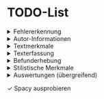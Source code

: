 # TODO-List

<details>
<summary>Fehlererkennung</summary>

- [&check;] falsch geschriebenes Wort <!-- ID: GERMAN_SPELLER_RULE, Message: Möglicher Tippfehler gefunden. -->
- [&check;] falsche Großschreibung <!-- ID: DE_CASE, Message: Außer am Satzanfang werden nur Nomen und Eigennamen großgeschrieben. -->
- [&check;] Wortwiederholung <!-- ID: GERMAN_WORD_REPEAT_RULE, Message: Möglicher Tippfehler: ein Wort wird wiederholt -->
- [&check;] Doppelte Punktuation <!-- ID: DE_DOUBLE_PUNCTUATION, Message: Zwei aufeinanderfolgende Kommas -->
- [&check;] Satzanfang mit kleinem Wort <!--  ID: UPPERCASE_SENTENCE_START, Message: Dieser Satz fängt nicht mit einem großgeschriebenen Wort an. -->
- [&check;] Komma vor indirekter Frage oder Relativsatz <!-- ID: INDIREKTE_FRAGE, Message: Indirekte Fragen und Relativsätze werden mit Komma vom Hauptsatz abgetrennt. -->
- [&check;] Kleingeschriebenes Nomen <!--  ID: WETTER_SUBST, Message: Das Nomen „Wetter“ wird großgeschrieben. / ID: REGELN_SUBST, Message: Bitte prüfen Sie, ob „Regeln“ hier als Nomen gebraucht wird und daher großgeschrieben werden muss. / ID: ART_KLEINES_NOMEN, Message: Wenn es sich um ein Nomen handelt, muss es großgeschrieben werden. -->
- [&check;] fehlendes Anführungszeichen <!-- ID: DE_UNPAIRED_QUOTES, Message: Zeichen ohne sein Gegenstück: ‚"‘ scheint zu fehlen -->
- [&check;] Kein Pluralapostroph e.g. Handy's <!-- ID: PLURAL_APOSTROPH, Message: Meinten Sie „Handys“ oder „Handy“? Normalerweise wird im Deutschen vor einem Plural-s kein Apostroph gesetzt. -->
- [&check;] fehlendes Komma bei Infinitivgruppe <!-- ID: KOMMA_INFINITIVGRUPPEN, Message: Wenn es sich hier um eine Infinitivgruppe (‚zu‘ + Grundform) handelt, muss in der Regel ein Komma gesetzt werden. -->
- [&check;] Umgangssprache <!-- ID: RAN_RUM_RAUF_REIN_RAUS_RUNTER_NEU, Message: ‚rumspielen‘ ist umgangssprachlich. -->
- [&check;] Nominalisierung <!-- ID: PRAEP_PLUS_VERB, Message: Das Verb „Essen“ scheint hier nominalisiert verwendet zu werden und muss dann großgeschrieben werden. -->
- ...



</details>

<details>
<summary>Autor-Informationen</summary>

- [ ] ID erfassen
- [ ] Geschlecht erfassen
- [ ] Muttersprache erfassen
- [ ] Zweit-/Fremdsprachen erfassen
- [ ] Regionale Zugehörigkeit erfassen
- [ ] Alter erfassen
- [ ] Beruf erfassen
- [ ] Weitere Angaben ergänzen

</details>

<details>
<summary>Textmerkmale</summary>

- [ ] Textsorte auswählen (WhatsApp / E-Mail / Brief / …)
- [ ] Art der Textproduktion erfassen:
  - [ ] Textverarbeitung
  - [ ] Mobiles Endgerät (Touchscreen)
  - [ ] Haptische Tastatur
- [ ] Autokorrekturstatus erfassen:
  - [ ] Eingeschaltet
  - [ ] Ausgeschaltet
  - [ ] Swype-Tastatur
- [ ] Textfunktion definieren (e.g. Geschäftsbrief, Familienchat)
- [ ] Gesprächspartner erfassen:
  - [ ] Familie / Freunde / ...
  - [ ] Grad der Vertrautheit
- [ ] Zeitpunkt der Textproduktion erfassen
- [ ] Weitere Angaben ergänzen

</details>

<details>
<summary>Texterfassung</summary>

- [&check;] Originaltext speichern
- [?] Korrigierten Text erstellen (deutsche Rechtschreibung & Grammatik)
- [&check;] Wortform erfassen *
- [ ] Lexem erfassen *:
  - [ ] Einfaches Lexem (z.B. "Buch")
  - [ ] Kompositum (z.B. "Buchreihe")
- [ ] Grammatik annotieren *
- [ ] Satzstruktur annotieren *

</details>

<details>
<summary>Befunderhebung</summary>

- [ ] Orthografiefehler erfassen:
  - [ ] Graphemauslassung
    - [ ] Typ A
    - [ ] Typ B
  - [ ] Graphemhinzufügung
    - [ ] Typ A
    - [ ] Typ B
  - [&check;] Groß-/Kleinschreibung prüfen:
    - [&check;] Groß- statt Kleinschreibung
    - [&check;] Klein- statt Großschreibung
  - [ ] Getrennt-/Zusammenschreibung prüfen:
    - [ ] Getrennt- statt Zusammenschreibung
    - [ ] Zusammen- statt Getrenntschreibung
- [&check;] Interpunktion prüfen
- [ ] Weitere Fehlerarten ergänzen

</details>

<details>
<summary>Stilistische Merkmale</summary>

- [ ] Emoji-Nutzung dokumentieren
- [ ] Auffällige Wortwahl erfassen
- [ ] Weitere stilistische Besonderheiten dokumentieren

</details>

</details>

<details>
<summary>Auswertungen (übergreifend)</summary>

- [ ] Frequenzen/Varianz auswerten:
  - [ ] Innerhalb eines Autors (pro Text, mehrere Texte, alle Texte)
  - [ ] Innerhalb bestimmter Gruppen (Altersgruppe, Region etc.)
- [ ] Statistiken erstellen:
  - [ ] Häufigkeit Graphemauslassung:
    - [ ] Bei Hilfsverben
    - [ ] Bei bestimmten Lexemen
    - [ ] Nach Wortarten/Wortformen
  - [ ] Häufigkeit Merkmalsbündelung innerhalb eines Textes/Autors
  - [ ] Varianz der Varianten innerhalb eines Autors ("hab" vs. "habe")
  - [ ] Verhältnis korrekter/inkorrekter Varianten bestimmter Lexeme:
    - [ ] z.B. Getrennt- statt Zusammenschreibung bei Komposita
  - [ ] Gesamtauswertung des Korpus

</details>



&check; Spacy ausprobieren